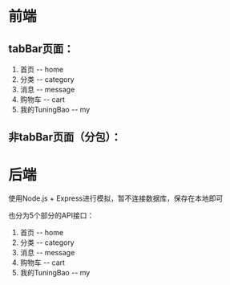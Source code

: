 # 前端

## tabBar页面：

1. 首页 -- home
2. 分类 -- category
3. 消息 -- message
4. 购物车 -- cart
5. 我的TuningBao -- my



## 非tabBar页面（分包）：





# 后端

使用Node.js + Express进行模拟，暂不连接数据库，保存在本地即可

也分为5个部分的API接口：

1. 首页 -- home
2. 分类 -- category
3. 消息 -- message
4. 购物车 -- cart
5. 我的TuningBao -- my